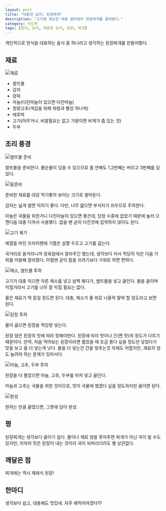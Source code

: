 ```yaml
---
layout: post
title: "대충한 요리: 된장찌개"
description: "고기에 채소만 대충 썰어넣어 된장찌개를 끓여봤다."
category: 식도락
tags: [음식, 요리, 대충한 요리, 된장, 찌개]
---
```


개인적으로 한식을 대표하는 음식 중 하나라고 생각하는
된장찌개를 만들어봤다.


## 재료

![재료](https://lh3.googleusercontent.com/me_Sj4npsQYL-XGDxmJMMRN8T7MHyp3BZoQUO-HDXnI9XE9ZQVy7SpzbPjeXa8bC-iSj9keWVygoFw=s640)

- 쌀뜨물
- 감자
- 양파
- 마늘(다진마늘이 있으면 다진마늘)
- 청량고추(색감을 위해 파랑과 빨강 하나씩)
- 애호박
- 고기(아무거나. 비쌀필요는 없고 기왕이면 비계가 좀 있는 것)
- 두부


## 조리 풍경

![쌀뜨물 준비](https://lh3.googleusercontent.com/DPmG-jctR2oW6eW82jYyQrlwuq_UT_nEJFR-N1KOlvAdP32RD_Y_ubxOVgzUmsh1AmvVa1yqSSvKcQ=s640)

쌀뜨물을 준비한다.
불순물이 있을 수 있으므로 좀 연해도 1,2번째는 버리고 3번째를 담았다.

![밑준비](https://lh3.googleusercontent.com/5-fQqqGHevgbR4Ga9ewBuLoY3jZUyITvzdN1aYgNtwLRmUQYqF70LxC7MTvh1yeq_Y9faVK_BJzOzg=s640)

준비한 재료를 대강 먹기좋아 보이는 크기로 썰어둔다.

감자는 넓게 썰면 익히기 좋다.
다만, 너무 얇으면 부서지기 쉬우므로 주의한다.

마늘은 국물을 위한거니 다진마늘이 있으면 좋은데,
당장 수중에 없었기 때문에
눌러 으깬다음 대충 다져서 사용했다.
없을 땐 굳이 다진것에 집착하지 않아도 된다.

![고기 볶기](https://lh3.googleusercontent.com/13VQJuptqJefub2p-zopYf3-2qIFgkZ7l4VT4-j37JsXs1sHbu_8WMADFrgn_0UOxO1hyAPB-vn7yg=s640)

예열을 마친 프라이팬에 기름은 살짤 두르고 고기를 굽는다.

국거리로 쓸거라니까 정육점에서 잘라주긴 했는데,
생각보다 커서 적당히 익은 다음 가위를 이용해 잘라줬다.
이럴땐 굳이 칼을 쓰려기보다 가위로 하면 편하다.

![채소, 쌀뜨물 투하](https://lh3.googleusercontent.com/_Y-7QTqjAd41NZRLsFO3quf0OvWB6ABFBIsckR5M1pAiikQsr-xMNNoRReslN8WQ8Jdmil62NGHX6Q=s640)

고기가 대충 익으면 자른 채소를 넣고 살짝 볶다가, 쌀뜨물을 넣고 끓인다.
물을 끓이며 익힐거라서 고기를 너무 잘 익힐 필요는 없다.

물은 재료가 딱 잠길 정도면 된다.
대충, 채소가 물 위로 나올락 말락 할 정도라고 보면 된다.

![된장 투하](https://lh3.googleusercontent.com/ARc0-nu9JWScn5_ryarj98udji6IrLJSFoltHyl6-w0llyJ0AJ73ZkpXCCudjXm7G59suqmBION4ug=s640)

물이 끓으면 된장을 적당량 넣는다.

된장 양은 된장의 맛에 따라 정해야한다.
된장에 따라 맛이나 간(짠 맛)의 정도가 다르기 때문이다.
만약, 처음 먹어보는 된장이라면 풀었을 때 조금 묽다 싶을 정도만 넣었다가
맛을 보고 좀 더 넣는게 낫다.
물을 더 넣는건 간을 맞추는것 자체도 어렵지만, 재료의 양도 늘려야 하는 문제가 있어서다.

![마늘, 고추, 두부 투하](https://lh3.googleusercontent.com/7cInOzQnZ5Lyng6r17U7WndkD7n-k3BQ18UC9TluhkAGozh-8pAwDGHpRx4U3E8t1oDOw6Jsgt5q7w=s640)

된장을 다 풀었으면
마늘, 고추, 두부를 마저 넣고 끓인다.

마늘과 고추는 국물을 위한 것이므로,
맛이 국물에 뱄겠다 싶을 정도까지만 끓이면 된다.

![완성](https://lh3.googleusercontent.com/z46tq0a3Tp3-UpxrvSJ4_9Q4C_Z8VMrh7Jpe3HJKc-Shx52NTGtnJ00SdRjcKzsPC_v5-mXGKcZpDw=s640)

원하는 만큼 끓였으면, 그릇에 담아 완성.


## 평

된장찌개는 생각보다 끓이기 쉽다.
물이나 재료 양을 못마추면 찌개가 아닌 국이 될 수도 있지만,
어차피 맛은 된장이 내는 것이라 국이 되버리더라도 별 상관없다.


## 깨달은 점

찌개에는 역시 재래식 된장!


## 한마디

생각보다 쉽고, 대충해도 맛있네.
자주 해먹어야겠다♡

